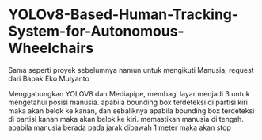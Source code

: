 # YOLOv8-Based-Human-Tracking-System-for-Autonomous-Wheelchairs
Sama seperti proyek sebelumnya namun untuk mengikuti Manusia, request dari Bapak Eko Mulyanto

Menggabungkan YOLOV8 dan Mediapipe, membagi layar menjadi 3 untuk mengetahui posisi manusia. apabila bounding box terdeteksi di partisi kiri maka akan belok ke kanan, dan sebaliknya apabila bounding box terdeteksi di partisi kanan maka akan belok ke kiri. memastikan manusia di tengah. apabila manusia berada pada jarak dibawah 1 meter maka akan stop
